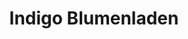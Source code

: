 ---
title: "Indigo Blumenladen"
url: /hannover/indigo-blumenladen-an-der-questenhorst/
shop: Blumen
---